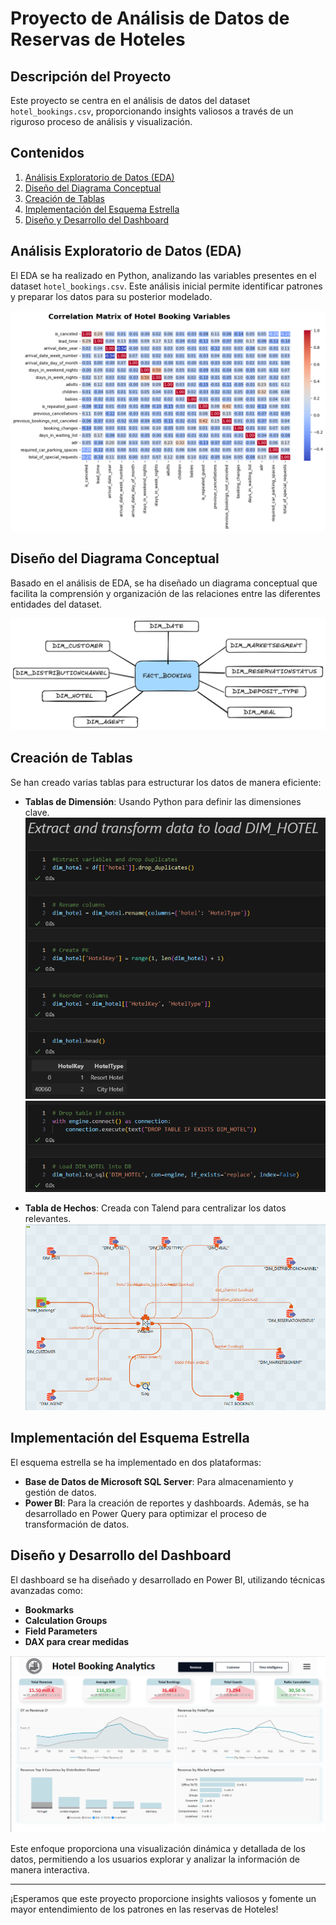 # Proyecto de Análisis de Datos de Reservas de Hoteles

## Descripción del Proyecto
Este proyecto se centra en el análisis de datos del dataset `hotel_bookings.csv`, proporcionando insights valiosos a través de un riguroso proceso de análisis y visualización.

## Contenidos

1. [Análisis Exploratorio de Datos (EDA)](#análisis-exploratorio-de-datos-eda)
2. [Diseño del Diagrama Conceptual](#diseño-del-diagrama-conceptual)
3. [Creación de Tablas](#creación-de-tablas)
4. [Implementación del Esquema Estrella](#implementación-del-esquema-estrella)
5. [Diseño y Desarrollo del Dashboard](#diseño-y-desarrollo-del-dashboard)

## Análisis Exploratorio de Datos (EDA)
El EDA se ha realizado en Python, analizando las variables presentes en el dataset `hotel_bookings.csv`. Este análisis inicial permite identificar patrones y preparar los datos para su posterior modelado.

![EDA](images/correlation-matrix.png)

## Diseño del Diagrama Conceptual
Basado en el análisis de EDA, se ha diseñado un diagrama conceptual que facilita la comprensión y organización de las relaciones entre las diferentes entidades del dataset.

![Diagrama Conceptual](images/conceptual_model.png)

## Creación de Tablas
Se han creado varias tablas para estructurar los datos de manera eficiente:
- **Tablas de Dimensión**: Usando Python para definir las dimensiones clave.
![Python - Dim Table](images/dim_python_1.png) 
![Python - Dim Table](images/dim_python_2.png) 


- **Tabla de Hechos**: Creada con Talend para centralizar los datos relevantes.
![Talend - Fact Table](images/talend_fact.png) 

## Implementación del Esquema Estrella
El esquema estrella se ha implementado en dos plataformas:
- **Base de Datos de Microsoft SQL Server**: Para almacenamiento y gestión de datos.
- **Power BI**: Para la creación de reportes y dashboards.
Además, se ha desarrollado en Power Query para optimizar el proceso de transformación de datos.

## Diseño y Desarrollo del Dashboard
El dashboard se ha diseñado y desarrollado en Power BI, utilizando técnicas avanzadas como:
- **Bookmarks**
- **Calculation Groups**
- **Field Parameters**
- **DAX para crear medidas**

![Dashboard](images/dashboard.png)

Este enfoque proporciona una visualización dinámica y detallada de los datos, permitiendo a los usuarios explorar y analizar la información de manera interactiva.

---

¡Esperamos que este proyecto proporcione insights valiosos y fomente un mayor entendimiento de los patrones en las reservas de Hoteles!

